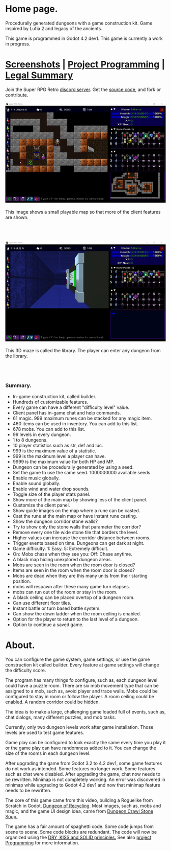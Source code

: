 # Home page.

Procedurally generated dungeons with a game construction kit. Game inspired by Lufia 2 and legacy of the ancients.

This game is programmed in Godot 4.2 dev1. This game is currently a work in progress.

# [Screenshots](screenshots.md) | [Project Programming](project-programming.md) | [Legal Summary](legal-summary.md)

Join the Super RPG Retro [discord server](https://discord.gg/b8damxvwX8). Get the [source code](https://github.com/Super-RPG-Retro/Super-RPG-Retro), and fork or contribute.

![This image shows a small playable map so that more of the client features are shown.](./images/game_world_small_map.png)
<br/><br/>
This image shows a small playable map so that more of the client features are shown.
<br/><br/><br/><br/>

![This 3D maze is called the library. The player can enter any dungeon from the library.](./images/library_scene.png)
<br/><br/>
This 3D maze is called the library. The player can enter any dungeon from the library.
<br/><br/><br/><br/>

### Summary.

* In-game construction kit, called builder.
* Hundreds of customizable features.
* Every game can have a different "difficulty level" value.
* Client panel has in-game chat and help commands.
* 61 magic. 999 maximum runes can be stacked for any magic item.
* 460 items can be used in inventory. You can add to this list.
* 678 mobs. You can add to this list.
* 99 levels in every dungeon.
* 1 to 8 dungeons.
* 10 player statistics such as str, def and luc.
* 999 is the maximum value of a statistic.
* 999 is the maximum level a player can have.
* 9999 is the maximum value for both HP and MP.
* Dungeon can be procedurally generated by using a seed.
* Set the game to use the same seed. 1000000000 available seeds.
* Enable music globally.
* Enable sound globally.
* Enable wind and water drop sounds.
* Toggle size of the player stats panel.
* Show more of the main map by showing less of the client panel.
* Customize the client panel.
* Show guide images on the map where a rune can be casted.
* Cast the rune at the main map or have instant rune casting.
* Show the dungeon corridor stone walls?
* Try to show only the stone walls that parameter the corridor?
* Remove every one tile wide stone tile that borders the level.
* Higher values can increase the corridor distance between rooms.
* Trigger events based on time. Dungeons can get dark at night.
* Game difficulty. 1: Easy. 5: Extremely difficult.
* On: Mobs chase when they see you: Off: Chase anytime.
* A black map hiding unexplored dungeon areas.
* Mobs are seen in the room when the room door is closed?
* Items are seen in the room when the room door is closed?
* Mobs are dead when they are this many units from their starting position.
* mobs will respawn after these many game turn elapses.
* mobs can run out of the room or stay in the room.
* A black ceiling can be placed overtop of a dungeon room.
* Can use different floor tiles.
* Instant battle or turn based battle system.
* Can show the down ladder when the room ceiling is enabled.
* Option for the player to return to the last level of a dungeon.
* Option to continue a saved game.

# About.

You can configure the game system, game settings, or use the game construction kit called builder. Every feature at game settings will change the difficulty score.

The program has many things fo configure, such as, each dungeon level could have a puzzle room. There are six mob movement type that can be assigned to a mob, such as, avoid player and trace walls. Mobs could be configured to stay in room or follow the player. A room ceiling could be enabled. A random corridor could be hidden. 

The idea is to make a large, challenging game loaded full of events, such as, chat dialogs, many different puzzles, and mob tasks. 

Currently, only two dungeon levels work after game installation. Those levels are used to test game features.

Game play can be configured to look exactly the same every time you play it or the game play can have randomness added to it. You can change the size of the rooms in each dungeon level.

After upgrading the game from Godot 3.2 to 4.2 dev1, some game features do not work as intended. Some features no longer work. Some features such as chat were disabled. After upgrading the game, chat now needs to be rewritten. Minimap is not completely working. An error was discovered in minimap while upgrading to Godot 4.2 dev1 and now that minimap feature needs to be rewritten.

The core of this game came from this video, building a Roguelike from Scratch in Godot, [Dungeon of Recycling](https://www.youtube.com/watch?v=vQ1UGbUlzH4). Most images, such as, mobs and magic, and the game UI design idea, came from [Dungeon Crawl Stone Soup.](https://crawl.develz.org/)

The game has a fair amount of spaghetti code. Some code jumps from scene to scene. Some code blocks are redundant. The code will now be organized using the [DRY, KISS and SOLID principles.](https://godottutorials.com/courses/design-principles/) See also [project Programming](project-programming.md) for more information.